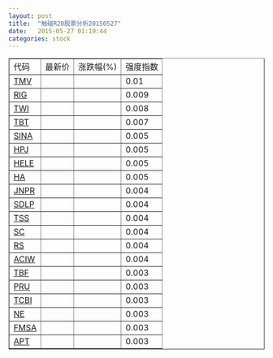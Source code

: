 ```yaml
---
layout: post
title:  "触碰R20股票分析20150527"
date:   2015-05-27 01:19:44
categories: stock
---
```

<script type="text/javascript">
var stockList = []
stockList.push('gb_tmv');
stockList.push('gb_rig');
stockList.push('gb_twi');
stockList.push('gb_tbt');
stockList.push('gb_sina');
stockList.push('gb_hpj');
stockList.push('gb_hele');
stockList.push('gb_ha');
stockList.push('gb_jnpr');
stockList.push('gb_sdlp');
stockList.push('gb_tss');
stockList.push('gb_sc');
stockList.push('gb_rs');
stockList.push('gb_aciw');
stockList.push('gb_tbf');
stockList.push('gb_pru');
stockList.push('gb_tcbi');
stockList.push('gb_ne');
stockList.push('gb_fmsa');
stockList.push('gb_apt');
</script>

<table border="1">
 <tr>
 <td>代码</td>
  <td>最新价</td>
  <td>涨跌幅(%)</td>
 <td>强度指数</td>
</tr>
  <tr id="tmv"><td><a href="http://stock.finance.sina.com.cn/usstock/quotes/TMV.html" target="_blank">TMV</a></td><td></td><td></td><td>0.01</td></tr>
  <tr id="rig"><td><a href="http://stock.finance.sina.com.cn/usstock/quotes/RIG.html" target="_blank">RIG</a></td><td></td><td></td><td>0.009</td></tr>
  <tr id="twi"><td><a href="http://stock.finance.sina.com.cn/usstock/quotes/TWI.html" target="_blank">TWI</a></td><td></td><td></td><td>0.008</td></tr>
  <tr id="tbt"><td><a href="http://stock.finance.sina.com.cn/usstock/quotes/TBT.html" target="_blank">TBT</a></td><td></td><td></td><td>0.007</td></tr>
  <tr id="sina"><td><a href="http://stock.finance.sina.com.cn/usstock/quotes/SINA.html" target="_blank">SINA</a></td><td></td><td></td><td>0.005</td></tr>
  <tr id="hpj"><td><a href="http://stock.finance.sina.com.cn/usstock/quotes/HPJ.html" target="_blank">HPJ</a></td><td></td><td></td><td>0.005</td></tr>
  <tr id="hele"><td><a href="http://stock.finance.sina.com.cn/usstock/quotes/HELE.html" target="_blank">HELE</a></td><td></td><td></td><td>0.005</td></tr>
  <tr id="ha"><td><a href="http://stock.finance.sina.com.cn/usstock/quotes/HA.html" target="_blank">HA</a></td><td></td><td></td><td>0.005</td></tr>
  <tr id="jnpr"><td><a href="http://stock.finance.sina.com.cn/usstock/quotes/JNPR.html" target="_blank">JNPR</a></td><td></td><td></td><td>0.004</td></tr>
  <tr id="sdlp"><td><a href="http://stock.finance.sina.com.cn/usstock/quotes/SDLP.html" target="_blank">SDLP</a></td><td></td><td></td><td>0.004</td></tr>
  <tr id="tss"><td><a href="http://stock.finance.sina.com.cn/usstock/quotes/TSS.html" target="_blank">TSS</a></td><td></td><td></td><td>0.004</td></tr>
  <tr id="sc"><td><a href="http://stock.finance.sina.com.cn/usstock/quotes/SC.html" target="_blank">SC</a></td><td></td><td></td><td>0.004</td></tr>
  <tr id="rs"><td><a href="http://stock.finance.sina.com.cn/usstock/quotes/RS.html" target="_blank">RS</a></td><td></td><td></td><td>0.004</td></tr>
  <tr id="aciw"><td><a href="http://stock.finance.sina.com.cn/usstock/quotes/ACIW.html" target="_blank">ACIW</a></td><td></td><td></td><td>0.004</td></tr>
  <tr id="tbf"><td><a href="http://stock.finance.sina.com.cn/usstock/quotes/TBF.html" target="_blank">TBF</a></td><td></td><td></td><td>0.003</td></tr>
  <tr id="pru"><td><a href="http://stock.finance.sina.com.cn/usstock/quotes/PRU.html" target="_blank">PRU</a></td><td></td><td></td><td>0.003</td></tr>
  <tr id="tcbi"><td><a href="http://stock.finance.sina.com.cn/usstock/quotes/TCBI.html" target="_blank">TCBI</a></td><td></td><td></td><td>0.003</td></tr>
  <tr id="ne"><td><a href="http://stock.finance.sina.com.cn/usstock/quotes/NE.html" target="_blank">NE</a></td><td></td><td></td><td>0.003</td></tr>
  <tr id="fmsa"><td><a href="http://stock.finance.sina.com.cn/usstock/quotes/FMSA.html" target="_blank">FMSA</a></td><td></td><td></td><td>0.003</td></tr>
  <tr id="apt"><td><a href="http://stock.finance.sina.com.cn/usstock/quotes/APT.html" target="_blank">APT</a></td><td></td><td></td><td>0.003</td></tr>
</table>

